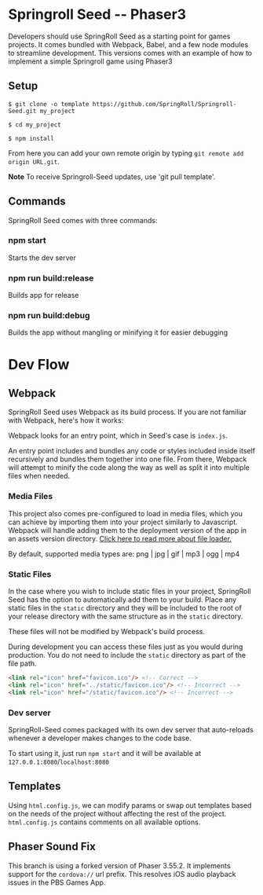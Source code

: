 # Springroll Seed -- Phaser3

Developers should use SpringRoll Seed as a starting point for games projects. It comes bundled with Webpack, Babel, and a few node modules to streamline development. This versions comes with an example of how to implement a simple Springroll game using Phaser3

## Setup

```
$ git clone -o template https://github.com/SpringRoll/Springroll-Seed.git my_project

$ cd my_project

$ npm install
```
From here you can add your own remote origin by typing `git remote add origin URL.git`.

__Note__ To receive Springroll-Seed updates, use 'git pull template'.

## Commands

SpringRoll Seed comes with three commands:

### npm start

Starts the dev server

### npm run build:release

Builds app for release

### npm run build:debug

Builds the app without mangling or minifying it for easier debugging

# Dev Flow

## Webpack

SpringRoll Seed uses Webpack as its build process. If you are not familiar with Webpack, here's how it works:

Webpack looks for an entry point, which in Seed's case is `index.js`.

An entry point includes and bundles any code or styles included inside itself recursively and bundles them together into one file. From there, Webpack will attempt to minify the code along the way as well as split it into multiple files when needed.

### Media Files

This project also comes pre-configured to load in media files, which you can achieve by importing them into your project similarly to Javascript. Webpack will handle adding them to the deployment version of the app in an assets version directory.
[Click here to read more about file loader.](https://github.com/webpack-contrib/file-loader)

By default, supported media types are: png | jpg | gif | mp3 | ogg | mp4

### Static Files

In the case where you wish to include static files in your project, SpringRoll Seed has the option to automatically add them to your build. Place any static files in the `static` directory and they will be included to the root of your release directory with the same structure as in the `static` directory.

These files will not be modified by Webpack's build process.

During development you can access these files just as you would during production. You do not need to include the `static` directory as part of the file path.

```html
<link rel="icon" href="favicon.ico"/> <!-- Correct -->
<link rel="icon" href="../static/favicon.ico"/> <!-- Incorrect -->
<link rel="icon" href="/static/favicon.ico"/> <!-- Incorrect -->
```

### Dev server

SpringRoll-Seed comes packaged with its own dev server that auto-reloads whenever a developer makes changes to the code base.

To start using it, just run `npm start` and it will be available at `127.0.0.1:8080`/`localhost:8080`

## Templates

Using `html.config.js`, we can modify params or swap out templates based on the needs of the project without affecting the rest of the project. `html.config.js` contains comments on all available options.

## Phaser Sound Fix

This branch is using a forked version of Phaser 3.55.2.  It implements support for the `cordova://` url prefix. This resolves iOS audio playback issues in the PBS Games App.
